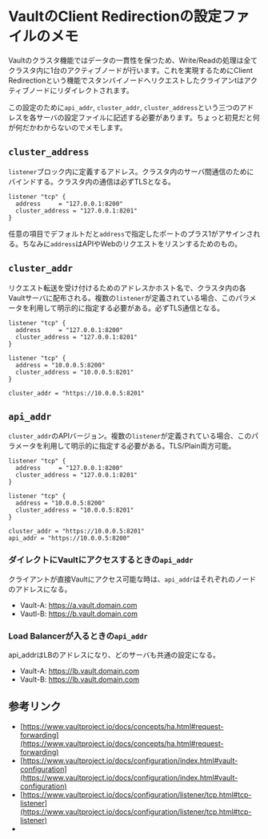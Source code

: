 # VaultのClient Redirectionの設定ファイルのメモ

Vaultのクラスタ機能ではデータの一貫性を保つため、Write/Readの処理は全てクラスタ内に1台のアクティブノードが行います。これを実現するためにClient Redirectionという機能でスタンバイノードへリクエストしたクライアンtはアクティブノードにリダイレクトされます。

この設定のために`api_addr`, `cluster_addr`, `cluster_address`という三つのアドレスを各サーバの設定ファイルに記述する必要があります。ちょっと初見だと何が何だかわからないのでメモします。

## `cluster_address`
`listener`ブロック内に定義するアドレス。クラスタ内のサーバ間通信のためにバインドする。クラスタ内の通信は必ずTLSとなる。
```hcl
listener "tcp" {
  address     = "127.0.0.1:8200"
  cluster_address = "127.0.0.1:8201"
}
```

任意の項目でデフォルトだと`address`で指定したポートのプラス1がアサインされる。ちなみに`address`はAPIやWebのリクエストをリスンするためのもの。

## `cluster_addr`
リクエスト転送を受け付けるためのアドレスかホスト名で、クラスタ内の各Vaultサーバに配布される。複数の`listener`が定義されている場合、このパラメータを利用して明示的に指定する必要がある。必ずTLS通信となる。
```hcl
listener "tcp" {
  address     = "127.0.0.1:8200"
  cluster_address = "127.0.0.1:8201"
}

listener "tcp" {
  address = "10.0.0.5:8200"
  cluster_address = "10.0.0.5:8201"
}

cluster_addr = "https://10.0.0.5:8201"
```

## `api_addr`
`cluster_addr`のAPIバージョン。複数の`listener`が定義されている場合、このパラメータを利用して明示的に指定する必要がある。TLS/Plain両方可能。

```hcl
listener "tcp" {
  address     = "127.0.0.1:8200"
  cluster_address = "127.0.0.1:8201"
}

listener "tcp" {
  address = "10.0.0.5:8200"
  cluster_address = "10.0.0.5:8201"
}

cluster_addr = "https://10.0.0.5:8201"
api_addr = "https://10.0.0.5:8200"
```

### ダイレクトにVaultにアクセスするときの`api_addr`
クライアントが直接Vaultにアクセス可能な時は、`api_addr`はそれぞれのノードのアドレスになる。
* Vault-A: https://a.vault.domain.com
* Vautl-B: https://b.vault.domain.com

### Load Balancerが入るときの`api_addr`
api_addrはLBのアドレスになり、どのサーバも共通の設定になる。
* Vault-A: https://lb.vault.domain.com
* Vault-B: https://lb.vault.domain.com

## 参考リンク
* [https://www.vaultproject.io/docs/concepts/ha.html#request-forwarding](https://www.vaultproject.io/docs/concepts/ha.html#request-forwarding)
* [https://www.vaultproject.io/docs/configuration/index.html#vault-configuration](https://www.vaultproject.io/docs/configuration/index.html#vault-configuration)
* [https://www.vaultproject.io/docs/configuration/listener/tcp.html#tcp-listener](https://www.vaultproject.io/docs/configuration/listener/tcp.html#tcp-listener)
* 